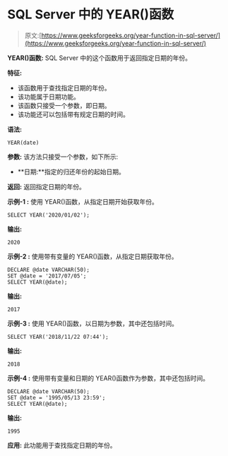 # SQL Server 中的 YEAR()函数

> 原文:[https://www.geeksforgeeks.org/year-function-in-sql-server/](https://www.geeksforgeeks.org/year-function-in-sql-server/)

**YEAR()函数:**
SQL Server 中的这个函数用于返回指定日期的年份。

**特征:**

*   该函数用于查找指定日期的年份。
*   该功能属于日期功能。
*   该函数只接受一个参数，即日期。
*   该功能还可以包括带有规定日期的时间。

**语法:**

```
YEAR(date)
```

**参数:**
该方法只接受一个参数，如下所示:

*   **日期:**指定的归还年份的起始日期。

**返回:**
返回指定日期的年份。

**示例-1 :**
使用 YEAR()函数，从指定日期开始获取年份。

```
SELECT YEAR('2020/01/02');
```

**输出:**

```
2020
```

**示例-2 :**
使用带有变量的 YEAR()函数，从指定日期获取年份。

```
DECLARE @date VARCHAR(50);
SET @date = '2017/07/05';
SELECT YEAR(@date);
```

**输出:**

```
2017
```

**示例-3 :**
使用 YEAR()函数，以日期为参数，其中还包括时间。

```
SELECT YEAR('2018/11/22 07:44');
```

**输出:**

```
2018
```

**示例-4 :**
使用带有变量和日期的 YEAR()函数作为参数，其中还包括时间。

```
DECLARE @date VARCHAR(50);
SET @date = '1995/05/13 23:59';
SELECT YEAR(@date);
```

**输出:**

```
1995
```

**应用:**
此功能用于查找指定日期的年份。